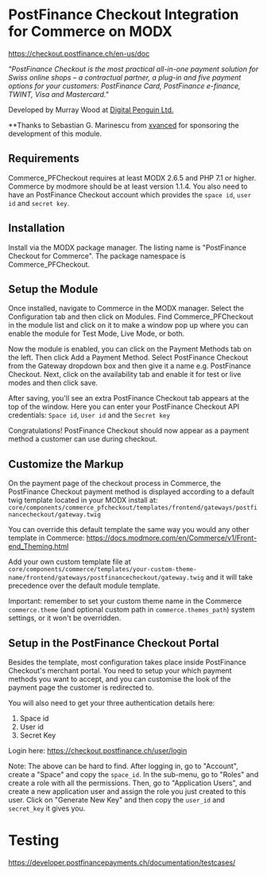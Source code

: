 PostFinance Checkout Integration for Commerce on MODX
=

https://checkout.postfinance.ch/en-us/doc

_"PostFinance Checkout is the most practical all-in-one payment solution for Swiss online shops – a contractual partner, a plug-in and five payment options for your customers: PostFinance Card, PostFinance e-finance, TWINT, Visa and Mastercard."_

Developed by Murray Wood at [Digital Penguin Ltd.](https://www.digitalpenguin.hk "Digital Penguin - Hong Kong")

**Thanks to Sebastian G. Marinescu from [xvanced](https://xvanced.com) for sponsoring the development of this module.


Requirements
-

Commerce_PFCheckout requires at least MODX 2.6.5 and PHP 7.1 or higher. Commerce by modmore should be at least version 1.1.4. You also need to have an PostFinance Checkout account which provides the `space id`, `user id` and `secret key`.

Installation
-

Install via the MODX package manager. The listing name is "PostFinance Checkout for Commerce". The package namespace is Commerce_PFCheckout.

Setup the Module
-

Once installed, navigate to Commerce in the MODX manager. Select the Configuration tab and then click on Modules. Find Commerce_PFCheckout in the module list and click on it to make a window pop up where you can enable the module for Test Mode, Live Mode, or both.

Now the module is enabled, you can click on the Payment Methods tab on the left. Then click Add a Payment Method. Select PostFinance Checkout from the Gateway dropdown box and then give it a name e.g. PostFinance Checkout. Next, click on the availability tab and enable it for test or live modes and then click save.

After saving, you'll see an extra PostFinance Checkout tab appears at the top of the window. Here you can enter your PostFinance Checkout API credentials: `Space id`, `User id` and the `Secret key`

Congratulations! PostFinance Checkout should now appear as a payment method a customer can use during checkout.

Customize the Markup
-

On the payment page of the checkout process in Commerce, the PostFinance Checkout payment method is
displayed according to a default twig template located in your MODX install at:
```core/components/commerce_pfcheckout/templates/frontend/gateways/postfinancecheckout/gateway.twig```

You can override this default template the same way you would any other template in Commerce:
https://docs.modmore.com/en/Commerce/v1/Front-end_Theming.html

Add your own custom template file at 
```core/components/commerce/templates/your-custom-theme-name/frontend/gateways/postfinancecheckout/gateway.twig```
and it will take precedence over the default module template.

Important: remember to set your custom theme name in the Commerce `commerce.theme` (and optional custom path in `commerce.themes_path`) system settings, or it won't be overridden. 

Setup in the PostFinance Checkout Portal
-

Besides the template, most configuration takes place inside PostFinance Checkout's merchant portal.
You need to setup your which payment methods you want to accept, and you can customise the look
of the payment page the customer is redirected to.

You will also need to get your three authentication details here: 
1. Space id
2. User id
3. Secret Key

Login here: https://checkout.postfinance.ch/user/login

Note: The above can be hard to find. After logging in, go to "Account", create a "Space" and copy the `space_id`. 
In the sub-menu, go to "Roles" and create a role with all the permissions. Then, go to "Application Users", and
create a new application user and assign the role you just created to this user. Click on "Generate New Key" and then 
copy the `user_id` and `secret_key` it gives you. 

Testing
=

https://developer.postfinancepayments.ch/documentation/testcases/
